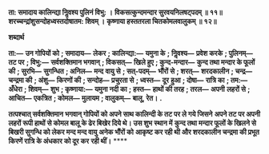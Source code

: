 **ता: समादाय कालिन्द्या निॢवश्य पुलिनं विभु: ।** **विकसत्कुन्दमन्दार सुरवयनिलषट्पदम् ॥ ११॥** **शरच्चन्द्रांशुसन्दोहध्वस्तदोषातम: शिवम् ।** **कृष्णाया हस्ततरला चितकोमलवालुकम् ॥ १२॥** 

**शब्दार्थ** 

**ता:—** **उन गोपियों को** **; समादाय—** **लेकर** **; कालिन्द्या:—** **यमुना के** **; निॢवश्य—** **प्रवेश करके** **; पुलिनम्—** **तट पर** **; विभु:—** **सर्वशक्तिमान भगवान्** **; विकसत्—** **खिले हुए** **; कुन्द-मन्दार—** **कुन्द तथा मन्दार के फूलों की** **; सुरभि—** **सुगन्धित** **; अनिल—** **मन्द** **वायु से** **; सत्-पदम्—** **भौंरों से** **; शरत्—** **शरदकालीन** **; चन्द्र—** **चन्द्रमा की** **; अंशु—** **किरणों की** **; सन्दोह—** **प्रचुरता से** **; ध्वस्त—** **दूर** **हुआ** **; दोषा—** **रात्रि का** **; तम:—** **अँधेरा** **; शिवम्—** **शुभ** **; कृष्णाया:—** **यमुना नदी का** **; हस्त—** **हाथों की तरह** **; तरल—** **अपनी** **लहरों से** **; आचित—** **एकत्रित** **; कोमल—** **मुलायम** **; वालुकम्—** **बालू, रेत।** **.** 

**तत्पश्चात् सर्वशक्तिमान भगवान् गोपियों को अपने साथ कालिन्दी के तट पर ले गये जिसने** **अपने तट पर अपनी लहरों रूपी हाथों से कोमल बालू के ढेर बिखेर दिये थे। उस शुभ स्थान में** **कुन्द तथा मन्दार फूलों के खिलने से बिखरी सुगन्धि को लेकर मन्द मन्द वायु अनेक भौंरों को** **आकृष्ट कर रही थी और शरदकालीन चन्द्रमा की प्रभूत किरणें रात्रि के अंधकार को दूर कर** **रही थीं।** **** 